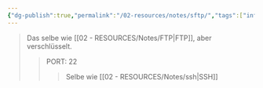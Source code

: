 ```yaml
---
{"dg-publish":true,"permalink":"/02-resources/notes/sftp/","tags":["informatik/netzwerk/protokoll"],"noteIcon":"","updated":"2025-10-09T14:48:55.577+02:00"}
---
```


>Das selbe wie [[02 - RESOURCES/Notes/FTP\|FTP]], aber verschlüsselt.
>>PORT: 22
>>>Selbe wie [[02 - RESOURCES/Notes/ssh\|SSH]]